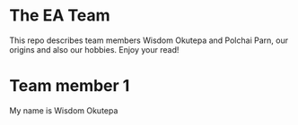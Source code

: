 # The EA Team 
This repo describes team members Wisdom Okutepa and Polchai Parn, our origins and also our hobbies. Enjoy your read!

# Team member 1 
My name is Wisdom Okutepa 
